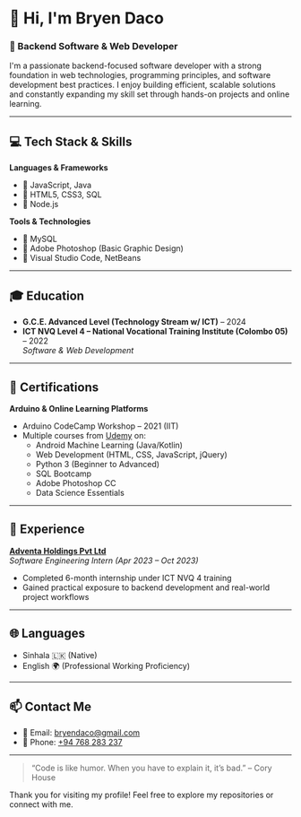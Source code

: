 # 👋 Hi, I'm Bryen Daco

### 🎯 Backend Software & Web Developer

I'm a passionate backend-focused software developer with a strong foundation in web technologies, programming principles, and software development best practices. I enjoy building efficient, scalable solutions and constantly expanding my skill set through hands-on projects and online learning.

---

## 💻 Tech Stack & Skills

**Languages & Frameworks**
- 🔹 JavaScript, Java
- 🔹 HTML5, CSS3, SQL
- 🔹 Node.js

**Tools & Technologies**
- 🔸 MySQL
- 🔸 Adobe Photoshop (Basic Graphic Design)
- 🔸 Visual Studio Code, NetBeans

---

## 🎓 Education

- **G.C.E. Advanced Level (Technology Stream w/ ICT)** – 2024  
- **ICT NVQ Level 4 – National Vocational Training Institute (Colombo 05)** – 2022  
  *Software & Web Development*

---

## 🧠 Certifications

**Arduino & Online Learning Platforms**
- Arduino CodeCamp Workshop – 2021 (IIT)
- Multiple courses from [Udemy](https://udemy.com) on:
  - Android Machine Learning (Java/Kotlin)
  - Web Development (HTML, CSS, JavaScript, jQuery)
  - Python 3 (Beginner to Advanced)
  - SQL Bootcamp
  - Adobe Photoshop CC
  - Data Science Essentials

---

## 💼 Experience

**[Adventa Holdings Pvt Ltd](https://www.adventa.com.au/)**  
*Software Engineering Intern (Apr 2023 – Oct 2023)*  
- Completed 6-month internship under ICT NVQ 4 training  
- Gained practical exposure to backend development and real-world project workflows

---

## 🌐 Languages

- Sinhala 🇱🇰 (Native)
- English 🌍 (Professional Working Proficiency)

---

## 📫 Contact Me

- 📧 Email: [bryendaco@gmail.com](mailto:bryendaco@gmail.com)  
- 📱 Phone: [+94 768 283 237](https://wa.me/94786283237)

---

> “Code is like humor. When you have to explain it, it’s bad.” – Cory House

Thank you for visiting my profile! Feel free to explore my repositories or connect with me.
